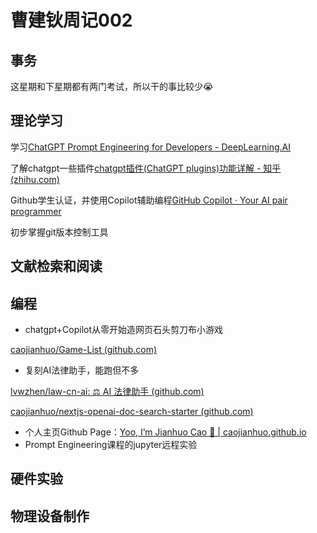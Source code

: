 # 曹建钬周记002
## 事务

这星期和下星期都有两门考试，所以干的事比较少😭

## 理论学习

学习[ChatGPT Prompt Engineering for Developers - DeepLearning.AI](https://www.deeplearning.ai/short-courses/chatgpt-prompt-engineering-for-developers/)

了解chatgpt一些插件[chatgpt插件(ChatGPT plugins)功能详解 - 知乎 (zhihu.com)](https://zhuanlan.zhihu.com/p/618024606)

Github学生认证，并使用Copilot辅助编程[GitHub Copilot · Your AI pair programmer](https://github.com/features/copilot)

初步掌握git版本控制工具

## 文献检索和阅读

## 编程

+ chatgpt+Copilot从零开始造网页石头剪刀布小游戏

[caojianhuo/Game-List (github.com)](https://github.com/caojianhuo/Game-List)

+ 复刻AI法律助手，能跑但不多

[lvwzhen/law-cn-ai: ⚖️ AI 法律助手 (github.com)](https://github.com/lvwzhen/law-cn-ai)

[caojianhuo/nextjs-openai-doc-search-starter (github.com)](https://github.com/caojianhuo/nextjs-openai-doc-search-starter)

+ 个人主页Github Page：[Yoo, I’m Jianhuo Cao 👋 | caojianhuo.github.io](https://caojianhuo.github.io/)
+ Prompt Engineering课程的jupyter远程实验

## 硬件实验


## 物理设备制作





